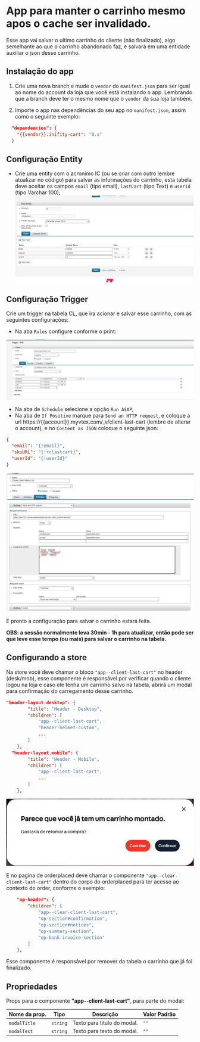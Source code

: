# App para manter o carrinho mesmo apos o cache ser invalidado.

Esse app vai salvar o ultimo carrinho do cliente (não finalizado), algo semelhante ao que o carrinho abandonado faz, e salvará em uma entidade auxiliar o json desse carrinho.


## Instalação do app

1. Crie uma nova branch e mude o `vendor` do `manifest.json` para ser igual ao nome do account da loja que você está instalando o app. Lembrando que a branch deve ter o mesmo nome que o `vendor` da sua loja também.

2. Importe o app nas dependências do seu app no `manifest.json`, assim como o seguinte exemplo:

```json
  "dependencies": {
    "{{vendor}}.inifity-cart": "0.x"
  }
```

## Configuração Entity

- Crie uma entity com o acronimo IC (ou se criar com outro lembre atualizar no código) para salvar as informações do carrinho, esta tabela deve aceitar os campos `email` (tipo email), `lastCart` (tipo Text) e `userId` (tipo Varchar 100);
![DB](./docs/imgs/data-entity.png)


## Configuração Trigger

Crie um trigger na tabela CL, que ira acionar e salvar esse carrinho, com as seguintes configurações:
- Na aba `Rules` configure conforme o print:

![rules](./docs/imgs/trigger-rules.png)

- Na aba de `Schedule` selecione a opção `Run ASAP`;
- Na aba de `If Positive` marque para `Send an HTTP request`, e coloque a url https://{{account}}.myvtex.com/_v/client-last-cart (lembre de alterar o account), e no `Content as JSON` coloque o seguinte json:
```json
{
  "email": "{!email}",
  "skuURL": "{!rclastcart}",
  "userId": "{!userId}"
}
```


![rules](./docs/imgs/trigger-positive.png)


E pronto a configuração para salvar o carrinho estará feita.

**OBS: a sessão normalmente leva 30min - 1h para atualizar, então pode ser que leve esse tempo (ou mais) para salvar o carrinho na tabela.**

## Configurando a store

Na store você deve chamar o bloco `"app--client-last-cart"` no header (desk/mob), esse componente é responsável por verificar quando o cliente logou na loja e caso ele tenha um carrinho salvo na tabela, abrirá um modal para confirmação do carregamento desse carrinho.

```json
"header-layout.desktop": {
		"title": "Header - Desktop",
		"children": [
			"app--client-last-cart",
			"header-helmet-custom",
			...
		]
	},
  "header-layout.mobile": {
		"title": "Header - Mobile",
		"children": [
			"app--client-last-cart",
			...
		]
	},
```
![rules](./docs/imgs/modal.png)

E no pagina de orderplaced deve chamar o componente `"app--clear-client-last-cart"` dentro do corpo do orderplaced para ter acesso ao contexto do order, conforme o exemplo:
```json
	"op-header": {
		"children": [
			"app--clear-client-last-cart",
			"op-section#confirmation",
			"op-section#notices",
			"op-summary-section",
			"op-bank-invoice-section"
		]
	},
```

Esse componente é responsável por remover da tabela o carrinho que já foi finalizado.


## Propriedades

Props para o componente **"app--client-last-cart"**, para parte do modal:


| Nome da prop. | Tipo     | Descrição                       | Valor Padrão |
| ------------- | -------- | ------------------------------- | ------------ |
| `modalTitle`        | `string` | Texto para titulo do modal. | `""`         |
| `modalText`        | `string` | Texto para texto do modal. | `""`         |

